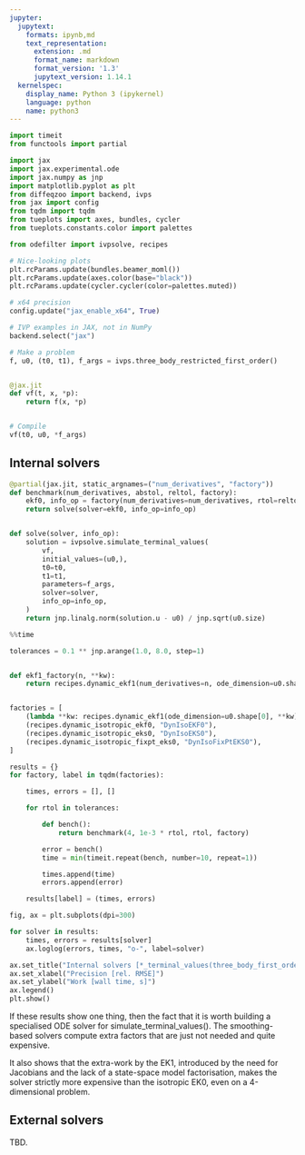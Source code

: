 ```yaml
---
jupyter:
  jupytext:
    formats: ipynb,md
    text_representation:
      extension: .md
      format_name: markdown
      format_version: '1.3'
      jupytext_version: 1.14.1
  kernelspec:
    display_name: Python 3 (ipykernel)
    language: python
    name: python3
---
```


```python
import timeit
from functools import partial

import jax
import jax.experimental.ode
import jax.numpy as jnp
import matplotlib.pyplot as plt
from diffeqzoo import backend, ivps
from jax import config
from tqdm import tqdm
from tueplots import axes, bundles, cycler
from tueplots.constants.color import palettes

from odefilter import ivpsolve, recipes

# Nice-looking plots
plt.rcParams.update(bundles.beamer_moml())
plt.rcParams.update(axes.color(base="black"))
plt.rcParams.update(cycler.cycler(color=palettes.muted))

# x64 precision
config.update("jax_enable_x64", True)

# IVP examples in JAX, not in NumPy
backend.select("jax")
```

```python
# Make a problem
f, u0, (t0, t1), f_args = ivps.three_body_restricted_first_order()


@jax.jit
def vf(t, x, *p):
    return f(x, *p)


# Compile
vf(t0, u0, *f_args)
```

## Internal solvers

```python
@partial(jax.jit, static_argnames=("num_derivatives", "factory"))
def benchmark(num_derivatives, abstol, reltol, factory):
    ekf0, info_op = factory(num_derivatives=num_derivatives, rtol=reltol, atol=abstol)
    return solve(solver=ekf0, info_op=info_op)


def solve(solver, info_op):
    solution = ivpsolve.simulate_terminal_values(
        vf,
        initial_values=(u0,),
        t0=t0,
        t1=t1,
        parameters=f_args,
        solver=solver,
        info_op=info_op,
    )
    return jnp.linalg.norm(solution.u - u0) / jnp.sqrt(u0.size)
```

```python
%%time

tolerances = 0.1 ** jnp.arange(1.0, 8.0, step=1)


def ekf1_factory(n, **kw):
    return recipes.dynamic_ekf1(num_derivatives=n, ode_dimension=u0.shape[0])


factories = [
    (lambda **kw: recipes.dynamic_ekf1(ode_dimension=u0.shape[0], **kw), "DynEKF1"),
    (recipes.dynamic_isotropic_ekf0, "DynIsoEKF0"),
    (recipes.dynamic_isotropic_eks0, "DynIsoEKS0"),
    (recipes.dynamic_isotropic_fixpt_eks0, "DynIsoFixPtEKS0"),
]

results = {}
for factory, label in tqdm(factories):

    times, errors = [], []

    for rtol in tolerances:

        def bench():
            return benchmark(4, 1e-3 * rtol, rtol, factory)

        error = bench()
        time = min(timeit.repeat(bench, number=10, repeat=1))

        times.append(time)
        errors.append(error)

    results[label] = (times, errors)
```

```python
fig, ax = plt.subplots(dpi=300)

for solver in results:
    times, errors = results[solver]
    ax.loglog(errors, times, "o-", label=solver)

ax.set_title("Internal solvers [*_terminal_values(three_body_first_order())]")
ax.set_xlabel("Precision [rel. RMSE]")
ax.set_ylabel("Work [wall time, s]")
ax.legend()
plt.show()
```

If these results show one thing, then the fact that it is worth building a specialised ODE solver
for simulate_terminal_values(). The smoothing-based solvers compute extra factors that are just not needed and quite expensive.

It also shows that the extra-work by the EK1, introduced by the need for Jacobians and the lack of a state-space model factorisation, makes the solver strictly more expensive than the isotropic EK0, even on a 4-dimensional problem.



## External solvers
TBD.
